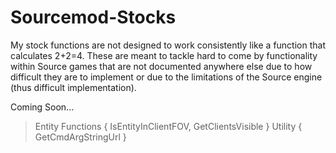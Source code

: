 # Sourcemod-Stocks

My stock functions are not designed to work consistently like a function that calculates 2+2=4.
These are meant to tackle hard to come by functionality within Source games that are not documented anywhere else due to how difficult they are to implement or due to the limitations of the Source engine (thus difficult implementation).
>
Coming Soon...
>Entity Functions 
>{
>    IsEntityInClientFOV,
>    GetClientsVisible
>}
>Utility
>{
>    GetCmdArgStringUrl
>}
